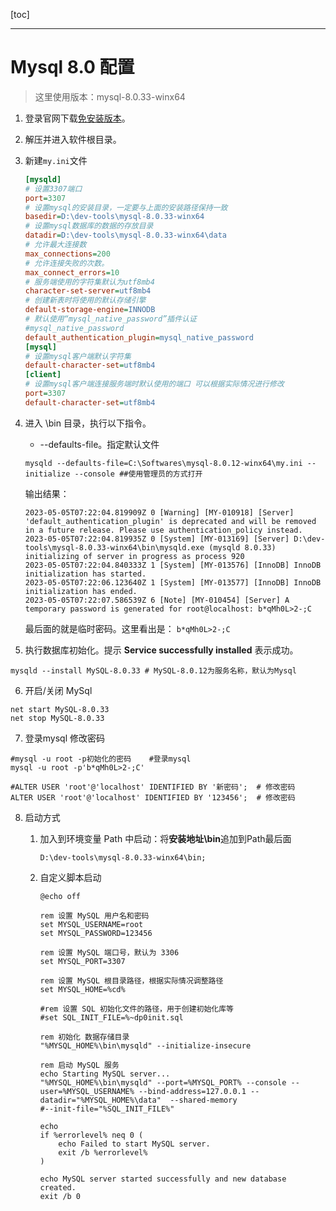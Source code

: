 [toc]

---

# Mysql 8.0 配置

> 这里使用版本：mysql-8.0.33-winx64

1. 登录官网下载[免安装版本](https://dev.mysql.com/downloads/file/?id=518220)。

2. 解压并进入软件根目录。

3. 新建`my.ini`文件

   ```ini
   [mysqld]
   # 设置3307端口
   port=3307
   # 设置mysql的安装目录，一定要与上面的安装路径保持一致
   basedir=D:\dev-tools\mysql-8.0.33-winx64
   # 设置mysql数据库的数据的存放目录
   datadir=D:\dev-tools\mysql-8.0.33-winx64\data
   # 允许最大连接数
   max_connections=200
   # 允许连接失败的次数。
   max_connect_errors=10
   # 服务端使用的字符集默认为utf8mb4
   character-set-server=utf8mb4
   # 创建新表时将使用的默认存储引擎
   default-storage-engine=INNODB
   # 默认使用“mysql_native_password”插件认证
   #mysql_native_password
   default_authentication_plugin=mysql_native_password
   [mysql]
   # 设置mysql客户端默认字符集
   default-character-set=utf8mb4
   [client]
   # 设置mysql客户端连接服务端时默认使用的端口 可以根据实际情况进行修改
   port=3307
   default-character-set=utf8mb4
   ```

4. 进入 \bin 目录，执行以下指令。

   - --defaults-file。指定默认文件

   ```shell
   mysqld --defaults-file=C:\Softwares\mysql-8.0.12-winx64\my.ini --initialize --console ##使用管理员的方式打开
   ```

   输出结果：

   ```shell
   2023-05-05T07:22:04.819909Z 0 [Warning] [MY-010918] [Server] 'default_authentication_plugin' is deprecated and will be removed in a future release. Please use authentication_policy instead.
   2023-05-05T07:22:04.819935Z 0 [System] [MY-013169] [Server] D:\dev-tools\mysql-8.0.33-winx64\bin\mysqld.exe (mysqld 8.0.33) initializing of server in progress as process 920
   2023-05-05T07:22:04.840333Z 1 [System] [MY-013576] [InnoDB] InnoDB initialization has started.
   2023-05-05T07:22:06.123640Z 1 [System] [MY-013577] [InnoDB] InnoDB initialization has ended.
   2023-05-05T07:22:07.586539Z 6 [Note] [MY-010454] [Server] A temporary password is generated for root@localhost: b*qMh0L>2-;C
   ```

   最后面的就是临时密码。这里看出是： `b*qMh0L>2-;C`

5. 执行数据库初始化。提示 **Service successfully installed** 表示成功。

```shell
mysqld --install MySQL-8.0.33 # MySQL-8.0.12为服务名称，默认为Mysql
```

6. 开启/关闭 MySql

```shell
net start MySQL-8.0.33
net stop MySQL-8.0.33
```

7. 登录mysql 修改密码

```shell
#mysql -u root -p初始化的密码    #登录mysql
mysql -u root -p'b*qMh0L>2-;C' 

#ALTER USER 'root'@'localhost' IDENTIFIED BY '新密码';  # 修改密码
ALTER USER 'root'@'localhost' IDENTIFIED BY '123456';  # 修改密码
```

8. 启动方式

   1. 加入到环境变量 Path 中启动：将**安装地址\bin**追加到Path最后面

      ```
      D:\dev-tools\mysql-8.0.33-winx64\bin;
      ```

   2. 自定义脚本启动

      ```shell
      @echo off
      
      rem 设置 MySQL 用户名和密码
      set MYSQL_USERNAME=root
      set MYSQL_PASSWORD=123456
      
      rem 设置 MySQL 端口号，默认为 3306
      set MYSQL_PORT=3307
      
      rem 设置 MySQL 根目录路径，根据实际情况调整路径
      set MYSQL_HOME=%cd%
      
      #rem 设置 SQL 初始化文件的路径，用于创建初始化库等
      #set SQL_INIT_FILE=%~dp0init.sql
      
      rem 初始化 数据存储目录
      "%MYSQL_HOME%\bin\mysqld" --initialize-insecure
      
      rem 启动 MySQL 服务
      echo Starting MySQL server...
      "%MYSQL_HOME%\bin\mysqld" --port=%MYSQL_PORT% --console --user=%MYSQL_USERNAME% --bind-address=127.0.0.1 --datadir="%MYSQL_HOME%\data"  --shared-memory   
      #--init-file="%SQL_INIT_FILE%"
      
      echo 
      if %errorlevel% neq 0 (
          echo Failed to start MySQL server.
          exit /b %errorlevel%
      )
      
      echo MySQL server started successfully and new database created.
      exit /b 0
      ```

      